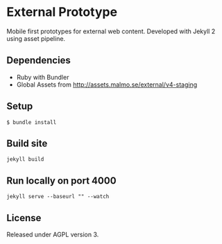 # External Prototype

Mobile first prototypes for external web content. Developed with Jekyll 2 using asset pipeline.

## Dependencies
* Ruby with Bundler
* Global Assets from http://assets.malmo.se/external/v4-staging

## Setup
    $ bundle install

## Build site
    jekyll build


## Run locally on port 4000
    jekyll serve --baseurl "" --watch

## License
Released under AGPL version 3.
